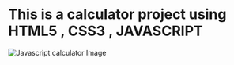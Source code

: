 <h1>This is a calculator project using HTML5 , CSS3 , JAVASCRIPT</h1>
<img src="calculator by javacsript.png" alt="Javascript calculator Image" >
